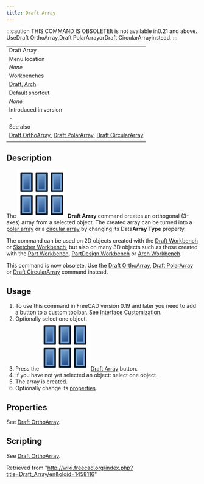 ```yaml
---
title: Draft Array
---
```


:::caution
THIS COMMAND IS OBSOLETEIt is not available in0.21 and above. UseDraft OrthoArray,Draft PolarArrayorDraft CircularArrayinstead.
:::

|                                                                                                                                                                                       |
| ------------------------------------------------------------------------------------------------------------------------------------------------------------------------------------- |
| Draft Array                                                                                                                                                                           |
| Menu location                                                                                                                                                                         |
| _None_                                                                                                                                                                                |
| Workbenches                                                                                                                                                                           |
| [Draft](/Draft_Workbench "Draft Workbench"), [Arch](/Arch_Workbench "Arch Workbench")                                                                                                 |
| Default shortcut                                                                                                                                                                      |
| _None_                                                                                                                                                                                |
| Introduced in version                                                                                                                                                                 |
| -                                                                                                                                                                                     |
| See also                                                                                                                                                                              |
| [Draft OrthoArray](/Draft_OrthoArray "Draft OrthoArray"), [Draft PolarArray](/Draft_PolarArray "Draft PolarArray"), [Draft CircularArray](/Draft_CircularArray "Draft CircularArray") |
|                                                                                                                                                                                       |

## Description

The ![](/src/assets/images/Draft_Array.svg) **Draft Array** command creates an orthogonal (3-axes) array from a selected object. The created array can be turned into a [polar array](/Draft_PolarArray "Draft PolarArray") or a [circular array](/Draft_CircularArray "Draft CircularArray") by changing its Data**Array Type** property.

The command can be used on 2D objects created with the [Draft Workbench](/Draft_Workbench "Draft Workbench") or [Sketcher Workbench](/Sketcher_Workbench "Sketcher Workbench"), but also on many 3D objects such as those created with the [Part Workbench](/Part_Workbench "Part Workbench"), [PartDesign Workbench](/PartDesign_Workbench "PartDesign Workbench") or [Arch Workbench](/Arch_Workbench "Arch Workbench").

This command is now obsolete. Use the [Draft OrthoArray](/Draft_OrthoArray "Draft OrthoArray"), [Draft PolarArray](/Draft_PolarArray "Draft PolarArray") or [Draft CircularArray](/Draft_CircularArray "Draft CircularArray") command instead.

## Usage

1. To use this command in FreeCAD version 0.19 and later you need to add a button to a custom toolbar. See [Interface Customization](/Interface_Customization "Interface Customization").
2. Optionally select one object.
3. Press the ![](/src/assets/images/Draft_Array.svg) [Draft Array](/Draft_Array "Draft Array") button.
4. If you have not yet selected an object: select one object.
5. The array is created.
6. Optionally change its [properties](/Draft_OrthoArray#Properties "Draft OrthoArray").

## Properties

See [Draft OrthoArray](/Draft_OrthoArray#Properties "Draft OrthoArray").

## Scripting

See [Draft OrthoArray](/Draft_OrthoArray#Scripting "Draft OrthoArray").

Retrieved from "<http://wiki.freecad.org/index.php?title=Draft_Array/en&oldid=1458116>"
